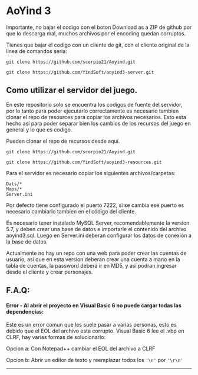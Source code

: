 # AoYind 3

Importante, no bajar el codigo con el boton Download as a ZIP de github por que lo descarga mal, muchos archivos por el encoding quedan corruptos.

Tienes que bajar el codigo con un cliente de git, con el cliente original de la linea de comandos seria:
```
git clone https://github.com/scorpio21/Aoyind.git
```
```
git clone https://github.com/YindSoft/aoyind3-server.git
```
## Como utilizar el servidor del juego.

En este repositorio solo se encuentra los codigos de fuente del servidor, por lo tanto para poder ejecutarlo correctamente es necesario tambien clonar el repo de resources para copiar los archivos necesarios.
Esto esta hecho así para poder separar bien los cambios de los recursos del juego en general y lo que es codigo.

Pueden clonar el repo de recursos desde aquí.
```
git clone https://github.com/scorpio21/Aoyind.git
```
```
git clone https://github.com/YindSoft/aoyind3-resources.git
```

Para el servidor es necesario copiar los siguientes archivos/carpetas:
```
Dats/*
Maps/*
Server.ini
```

Por defecto tiene configurado el puerto 7222, si se cambia ese puerto es necesario cambiarlo tambien en el código del cliente.


Es necesario tener instalado MySQL Server, recomendablemente la version 5.7, y deben crear una base de datos e importarle el contenido del archivo aoyind3.sql.
Luego en Server.ini deberan configurar los datos de conexión a la base de datos.

Actualmente no hay un repo con una web para poder crear las cuentas de usuario, asi que en esta version deberan crear una cuenta a mano en la tabla de cuentas, la password deberá ir en MD5, y así podran ingresar desde el cliente y crear personajes. 

## F.A.Q:

#### Error - Al abrir el proyecto en Visual Basic 6 no puede cargar todas las dependencias:
Este es un error comun que les suele pasar a varias personas, esto es debido que el EOL del archivo esta corrupto.
Visual Basic 6 lee el .vbp en CLRF, hay varias formas de solucionarlo:

Opcion a:
Con Notepad++ cambiar el EOL del archivo a CLRF

Opcion b:
Abrir un editor de texto y reemplazar todos los `'\n'` por `'\r\n'`

--------------------------

